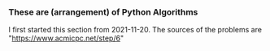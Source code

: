 ### These are (arrangement) of Python Algorithms
I first started this section from 2021-11-20.
The sources of the problems are "https://www.acmicpc.net/step/6"
